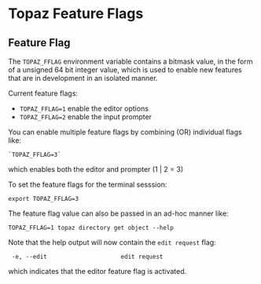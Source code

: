 # Topaz Feature Flags

## Feature Flag

The `TOPAZ_FFLAG` environment variable contains a bitmask value, in the form of a unsigned 64 bit integer value, which is used to enable new features that are in development in an isolated manner.

Current feature flags:

* `TOPAZ_FFLAG=1` enable the editor options
* `TOPAZ_FFLAG=2` enable the input prompter

You can enable multiple feature flags by combining (OR) individual flags like:

```
`TOPAZ_FFLAG=3` 
```

which enables both the editor and prompter (1 | 2 = 3)


To set the feature flags for the terminal sesssion:

```shell
export TOPAZ_FFLAG=3
```

The feature flag value can also be passed in an ad-hoc manner like:

```
TOPAZ_FFLAG=1 topaz directory get object --help
```

Note that the help output will now contain the `edit request` flag:

```
 -e, --edit                     edit request
```

which indicates that the editor feature flag is activated.


